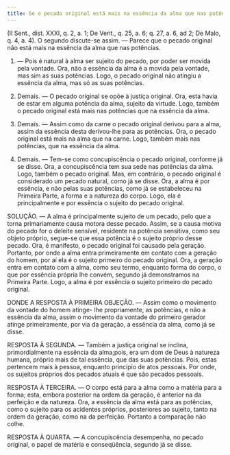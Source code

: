 ```yaml
---
title: Se o pecado original está mais na essência da alma que nas potências
---
```


(II Sent., dist. XXXI, q. 2, a. 1; De Verit., q. 25, a. 6; q. 27, a. 6, ad 2; De Malo, q. 4, a. 4).
  O segundo discute-se assim. — Parece que o pecado original não está mais na essência da alma que nas potências.  

1. — Pois é natural à alma ser sujeito do pecado, por poder ser movida pela vontade. Ora, não a essência da alma é a movida pela vontade, mas sim as suas potências. Logo, o pecado original não atingiu a essência da alma, mas só as suas potências.  

2. Demais. — O pecado original se opõe à justiça original. Ora, esta havia de estar em alguma potência da alma, sujeito da virtude. Logo, também o pecado original está mais nas potências que na essência da alma. 

3. Demais. — Assim como da carne o pecado original derivou para a alma, assim da essência desta derivou-lhe para as potências. Ora, o pecado original está mais na alma que na carne. Logo, também mais nas potências, que na essência da alma.  

4. Demais. — Tem-se como concupiscência o pecado original, conforme já se disse. Ora, a concupiscência tem sua sede nas potências da alma. Logo, também o pecado original.  Mas, em contrário, o pecado original é considerado um pecado natural, como já se disse. Ora, a alma é por essência, e não pelas suas potências, como já se estabeleceu na Primeira Parte, a forma e a natureza do corpo. Logo, ela é principalmente e por essência o sujeito do pecado original.  

SOLUÇÃO. — A alma é principalmente sujeito de um pecado, pelo que a torna primariamente causa motora desse pecado. Assim, se a causa motiva do pecado for o deleite sensível, residente na potência sensitiva, como seu objeto próprio, segue-se que essa potência é o sujeito próprio desse pecado. Ora, é manifesto, o pecado original foi causado pela geração. Portanto, por onde a alma entra primeiramente em contato com a geração do homem, por aí ela é o sujeito primeiro do pecado original. Ora, a geração entra em contato com a alma, como seu termo, enquanto forma do corpo, o que por essência própria lhe convém, segundo já demonstramos na Primeira Parte. Logo, a alma é por essência o sujeito primeiro do pecado original.  

DONDE A RESPOSTA À PRIMEIRA OBJEÇÃO. — Assim como o movimento da vontade do homem atinge- lhe propriamente, as potências, e não a essência da alma, assim o movimento da vontade do primeiro gerador atinge primeiramente, por via da geração, a essência da alma, como já se disse.  

RESPOSTA À SEGUNDA. — Também a justiça original se inclina, primordialmente na essência da alma;pois, era um dom de Deus à natureza humana, próprio mais de tal essência, que das suas potências. Pois, estas pertencem mais à pessoa, enquanto princípio de atos pessoais. Por onde, os sujeitos próprios dos pecados atuais é que são pecados pessoais.  

RESPOSTA À TERCEIRA. — O corpo está para a alma como a matéria para a forma; esta, embora posterior na ordem da geração, é anterior na da perfeição e da natureza. Ora, a essência da alma está para as potências, como o sujeito para os acidentes próprios, posteriores ao sujeito, tanto na ordem da geração, como na da perfeição. Portanto a comparação não colhe.  

RESPOSTA À QUARTA. — A concupiscência desempenha, no pecado original, o papel de matéria e conseqüência, segundo já se disse.